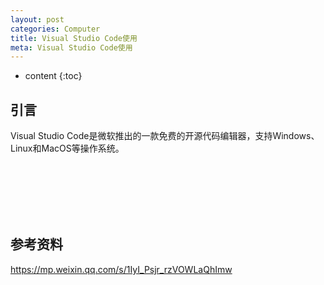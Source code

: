 ```yaml
---
layout: post
categories: Computer
title: Visual Studio Code使用
meta: Visual Studio Code使用
---
```

* content
{:toc}

## 引言

Visual Studio Code是微软推出的一款免费的开源代码编辑器，支持Windows、Linux和MacOS等操作系统。























<br/><br/><br/><br/><br/>
## 参考资料

<https://mp.weixin.qq.com/s/1IyI_Psjr_rzVOWLaQhImw>













